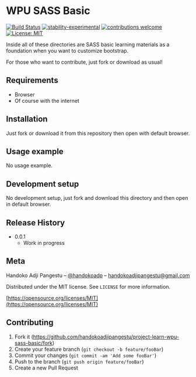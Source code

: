 # WPU SASS Basic

[![Build Status](https://travis-ci.org/dwyl/esta.svg?branch=master)](https://github.com/handokoadjipangestu/project-learn-wpu-sass-basic)
[![stability-experimental](https://img.shields.io/badge/stability-experimental-orange.svg)](https://github.com/handokoadjipangestu/project-learn-wpu-sass-basic)
[![contributions welcome](https://img.shields.io/badge/contributions-welcome-brightgreen.svg?style=flat)](https://github.com/handokoadjipangestu/project-learn-wpu-sass-basic/fork)
[![License: MIT](https://img.shields.io/badge/License-MIT-yellow.svg)](https://opensource.org/licenses/MIT)

Inside all of these directories are SASS basic learning materials as a foundation when you want to customize bootstrap.

For those who want to contribute, just fork or download as usual!

## Requirements

- Browser
- Of course with the internet

## Installation

Just fork or download it from this repository then open with default browser.

## Usage example

No usage example.

## Development setup

No development setup, just fork and download this directory and then open in default browser.

## Release History

- 0.0.1
  - Work in progress

## Meta

Handoko Adji Pangestu – [@handokoadp](https://www.instagram.com/handokoadp/) – handokoadjipangestu@gmail.com

Distributed under the MIT license. See `LICENSE` for more information.

[https://opensource.org/licenses/MIT](https://opensource.org/licenses/MIT)

## Contributing

1. Fork it (<https://github.com/handokoadjipangestu/project-learn-wpu-sass-basic/fork>)
2. Create your feature branch (`git checkout -b feature/fooBar`)
3. Commit your changes (`git commit -am 'Add some fooBar'`)
4. Push to the branch (`git push origin feature/fooBar`)
5. Create a new Pull Request
